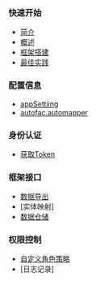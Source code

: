### 快速开始
* [简介](README.md)
* [概述](概述/SUMMARY.md)
* [框架搭建](/快速开始/框架搭建.md)
* [最佳实践](/快速开始/最佳实践.md)

### 配置信息
* [appSettiing](配置信息/appsetting.md)
* [autofac.automapper](配置信息/Config/AutoFac/autofac.automapper.md)

### 身份认证
* [获取Token](身份认证/获取Token.md)
  
### 框架接口
* [数据导出](框架接口/数据导出.md)
* [实体映射]
* [数据仓储](数据仓储/构建自己的仓储.md)

### 权限控制
* [自定义角色策略](权限控制/自定义角色策略.md)
* [日志记录]
  
  